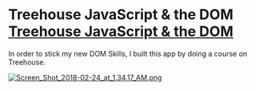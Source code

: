 # Treehouse JavaScript & the DOM [Treehouse JavaScript & the DOM](https://lastnamearya.github.io/Treehouse-Dom/)
In order to stick my new DOM Skills, I built this app by doing a course on Treehouse.

[![Screen_Shot_2018-02-24_at_1.34.17_AM.png](https://s10.postimg.org/5zao64i6h/Screen_Shot_2018-02-24_at_1.34.17_AM.png)](https://postimg.org/image/ryh2tbz0l/)
